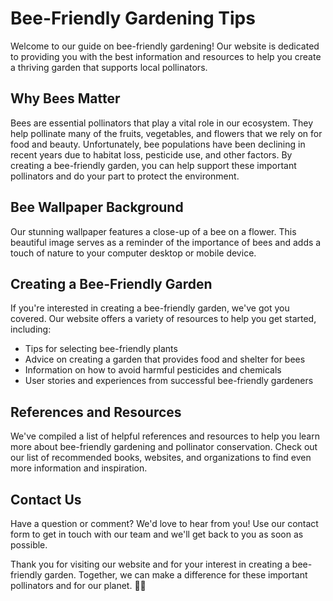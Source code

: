 <!--font:Poppins-->

# Bee-Friendly Gardening Tips

Welcome to our guide on bee-friendly gardening! Our website is dedicated to providing you with the best information and resources to help you create a thriving garden that supports local pollinators.

## Why Bees Matter

Bees are essential pollinators that play a vital role in our ecosystem. They help pollinate many of the fruits, vegetables, and flowers that we rely on for food and beauty. Unfortunately, bee populations have been declining in recent years due to habitat loss, pesticide use, and other factors. By creating a bee-friendly garden, you can help support these important pollinators and do your part to protect the environment.

## Bee Wallpaper Background

Our stunning wallpaper features a close-up of a bee on a flower. This beautiful image serves as a reminder of the importance of bees and adds a touch of nature to your computer desktop or mobile device.

## Creating a Bee-Friendly Garden

If you're interested in creating a bee-friendly garden, we've got you covered. Our website offers a variety of resources to help you get started, including:

- Tips for selecting bee-friendly plants
- Advice on creating a garden that provides food and shelter for bees
- Information on how to avoid harmful pesticides and chemicals
- User stories and experiences from successful bee-friendly gardeners

## References and Resources

We've compiled a list of helpful references and resources to help you learn more about bee-friendly gardening and pollinator conservation. Check out our list of recommended books, websites, and organizations to find even more information and inspiration.

## Contact Us

Have a question or comment? We'd love to hear from you! Use our contact form to get in touch with our team and we'll get back to you as soon as possible.

Thank you for visiting our website and for your interest in creating a bee-friendly garden. Together, we can make a difference for these important pollinators and for our planet. 🐝🌼

<!--

Write me content for website with wallpaper which alt text is:

"A close-up of a bee on a flower"

The name/title of the page should not be 1:1 copy of the alt text but rather a real content of the website which is using this wallpaper.

- Use markdown format 
- Start with heading
- Heading should be short and concise
- The content should look like a real website 
- The website should not be about the wallpaper, wallpaper is just a related background
- Heading should be contain work "wallpaper" or "background"
- Include real sections like references, contact, user stories, etc. use things relevant to the page purpose.
- Feel free to use structure like headings, bullets, numbering, blockquotes, paragraphs, horizontal lines, etc.
- You can use formatting like bold or _italic_
- You can include UTF-8 emojis
- Links should be only #hash anchors (and you can refer to the document itself)
- Do not include images


---


# Bee-Friendly Gardening: Tips for Creating a Buzzing Backyard

Welcome to our guide on creating a bee-friendly garden! Our website is dedicated to providing you with the best information and resources to help you create a beautiful, thriving garden that supports local pollinators. 

## Why Bees Matter

Bees are essential pollinators that play a vital role in our ecosystem. They help pollinate many of the fruits, vegetables, and flowers that we rely on for food and beauty. Unfortunately, bee populations have been declining in recent years due to habitat loss, pesticide use, and other factors. By creating a bee-friendly garden, you can help support these important pollinators and do your part to protect the environment.

## Wallpaper Background

Our stunning wallpaper features a close-up of a bee on a flower. This image serves as a reminder of the beauty and importance of these amazing creatures. It's also a great way to add some natural inspiration to your computer desktop or mobile device.

## Creating a Bee-Friendly Garden

If you're interested in creating a bee-friendly garden, we've got you covered. Our website offers a variety of resources to help you get started, including:

- Tips for selecting bee-friendly plants
- Advice on creating a garden that provides food and shelter for bees
- Information on how to avoid harmful pesticides and chemicals
- User stories and experiences from successful bee-friendly gardeners

## References and Resources

We've compiled a list of helpful references and resources to help you learn more about bee-friendly gardening and pollinator conservation. Check out our list of recommended books, websites, and organizations to find even more information and inspiration.

## Contact Us

Have a question or comment? We'd love to hear from you! Use our contact form to get in touch with our team and we'll get back to you as soon as possible.

Thank you for visiting our website and for your interest in creating a bee-friendly garden. Together, we can make a difference for these important pollinators and for our planet. 🐝🌼


---


Heading is too long, rewrite whole content.


---


# Create a Buzzing Backyard: Tips for Bee-Friendly Gardening

Welcome to our guide on bee-friendly gardening! Our website is dedicated to providing you with the best information and resources to help you create a thriving garden that supports local pollinators.

## Why Bees Matter

Bees are essential pollinators that play a vital role in our ecosystem. They help pollinate many of the fruits, vegetables, and flowers that we rely on for food and beauty. Unfortunately, bee populations have been declining in recent years due to habitat loss, pesticide use, and other factors. By creating a bee-friendly garden, you can help support these important pollinators and do your part to protect the environment.

## Bee Wallpaper Background

Our stunning wallpaper features a close-up of a bee on a flower. This beautiful image serves as a reminder of the importance of bees and adds a touch of nature to your computer desktop or mobile device.

## Creating a Bee-Friendly Garden

If you're interested in creating a bee-friendly garden, we've got you covered. Our website offers a variety of resources to help you get started, including:

- Tips for selecting bee-friendly plants
- Advice on creating a garden that provides food and shelter for bees
- Information on how to avoid harmful pesticides and chemicals
- User stories and experiences from successful bee-friendly gardeners

## References and Resources

We've compiled a list of helpful references and resources to help you learn more about bee-friendly gardening and pollinator conservation. Check out our list of recommended books, websites, and organizations to find even more information and inspiration.

## Contact Us

Have a question or comment? We'd love to hear from you! Use our contact form to get in touch with our team and we'll get back to you as soon as possible.

Thank you for visiting our website and for your interest in creating a bee-friendly garden. Together, we can make a difference for these important pollinators and for our planet. 🐝🌼


---


Heading is too long, rewrite whole content.


---


# Bee-Friendly Gardening: Tips for a Thriving Garden

Welcome to our guide on bee-friendly gardening! Our website is dedicated to providing you with the best information and resources to help you create a thriving garden that supports local pollinators.

## Why Bees Matter

Bees are essential pollinators that play a vital role in our ecosystem. They help pollinate many of the fruits, vegetables, and flowers that we rely on for food and beauty. Unfortunately, bee populations have been declining in recent years due to habitat loss, pesticide use, and other factors. By creating a bee-friendly garden, you can help support these important pollinators and do your part to protect the environment.

## Bee Wallpaper Background

Our stunning wallpaper features a close-up of a bee on a flower. This beautiful image serves as a reminder of the importance of bees and adds a touch of nature to your computer desktop or mobile device.

## Creating a Bee-Friendly Garden

If you're interested in creating a bee-friendly garden, we've got you covered. Our website offers a variety of resources to help you get started, including:

- Tips for selecting bee-friendly plants
- Advice on creating a garden that provides food and shelter for bees
- Information on how to avoid harmful pesticides and chemicals
- User stories and experiences from successful bee-friendly gardeners

## References and Resources

We've compiled a list of helpful references and resources to help you learn more about bee-friendly gardening and pollinator conservation. Check out our list of recommended books, websites, and organizations to find even more information and inspiration.

## Contact Us

Have a question or comment? We'd love to hear from you! Use our contact form to get in touch with our team and we'll get back to you as soon as possible.

Thank you for visiting our website and for your interest in creating a bee-friendly garden. Together, we can make a difference for these important pollinators and for our planet. 🐝🌼


---


Heading is too long, rewrite whole content.


---


# Create a Buzzing Backyard: Tips for Bee-Friendly Gardening

Welcome to our guide on bee-friendly gardening! Our website is dedicated to providing you with the best information and resources to help you create a thriving garden that supports local pollinators.

## Why Bees Matter

Bees are essential pollinators that play a vital role in our ecosystem. They help pollinate many of the fruits, vegetables, and flowers that we rely on for food and beauty. Unfortunately, bee populations have been declining in recent years due to habitat loss, pesticide use, and other factors. By creating a bee-friendly garden, you can help support these important pollinators and do your part to protect the environment.

## Bee Wallpaper Background

Our stunning wallpaper features a close-up of a bee on a flower. This beautiful image serves as a reminder of the importance of bees and adds a touch of nature to your computer desktop or mobile device.

## Creating a Bee-Friendly Garden

If you're interested in creating a bee-friendly garden, we've got you covered. Our website offers a variety of resources to help you get started, including:

- Tips for selecting bee-friendly plants
- Advice on creating a garden that provides food and shelter for bees
- Information on how to avoid harmful pesticides and chemicals
- User stories and experiences from successful bee-friendly gardeners

## References and Resources

We've compiled a list of helpful references and resources to help you learn more about bee-friendly gardening and pollinator conservation. Check out our list of recommended books, websites, and organizations to find even more information and inspiration.

## Contact Us

Have a question or comment? We'd love to hear from you! Use our contact form to get in touch with our team and we'll get back to you as soon as possible.

Thank you for visiting our website and for your interest in creating a bee-friendly garden. Together, we can make a difference for these important pollinators and for our planet. 🐝🌼


---


Write me a Google font which is best fitting for the website.

Pick from the list:
- Great Vibes
- IBM Plex Sans
- Lato
- Montserrat
- Futura
- Roboto
- Open Sans
- Dancing Script
- Barlow Condensed
- Alegreya
- Inter
- Poppins
- Lobster
- Playfair Display
- Exo 2
- Orbitron
- Raleway


Write just the font name nothing else.


---


Poppins

-->
